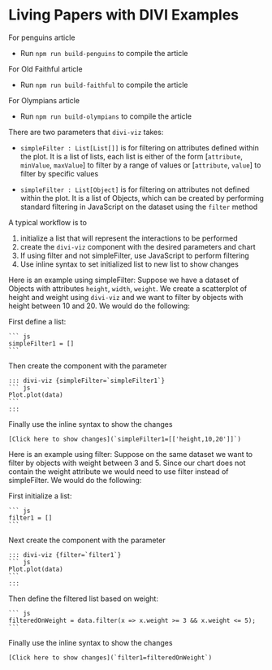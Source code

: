 # Living Papers with DIVI Examples

For penguins article
 - Run `npm run build-penguins` to compile the article

For Old Faithful article
 - Run `npm run build-faithful` to compile the article

For Olympians article
 - Run `npm run build-olympians` to compile the article

There are two parameters that `divi-viz` takes:
- `simpleFilter : List[List[]]` is for filtering on attributes defined within the plot. It is a list of lists, each list is either of the form [`attribute`, `minValue`, `maxValue`] to filter by a range of values or [`attribute`, `value`] to filter by specific values

- `simpleFilter : List[Object]` is for filtering on attributes not defined within the plot. It is a list of Objects, which can be created by performing standard filtering in JavaScript on the dataset using the `filter` method

A typical workflow is to
1. initialize a list that will represent the interactions to be performed
2. create the `divi-viz` component with the desired parameters and chart
3. If using filter and not simpleFilter, use JavaScript to perform filtering
3. Use inline syntax to set initialized list to new list to show changes

Here is an example using simpleFilter:
Suppose we have a dataset of Objects with attributes `height`, `width`, `weight`. We create a scatterplot of height and weight using `divi-viz` and we want to filter by objects with height between 10 and 20. We would do the following:

First define a list:
````
``` js 
simpleFilter1 = []
```
````

Then create the component with the parameter
````
::: divi-viz {simpleFilter=`simpleFilter1`}
``` js
Plot.plot(data)
```
:::
````

Finally use the inline syntax to show the changes
```
[Click here to show changes](`simpleFilter1=[['height,10,20']]`)
```

Here is an example using filter:
Suppose on the same dataset we want to filter by objects with weight between 3 and 5. Since our chart does not contain the weight attribute we would need to use filter instead of simpleFilter. We would do the following:

First initialize a list:
````
``` js 
filter1 = []
```
````

Next create the component with the parameter
````
::: divi-viz {filter=`filter1`}
``` js
Plot.plot(data)
```
:::
````

Then define the filtered list based on weight:
````
``` js 
filteredOnWeight = data.filter(x => x.weight >= 3 && x.weight <= 5);
```
````

Finally use the inline syntax to show the changes
```
[Click here to show changes](`filter1=filteredOnWeight`)
```